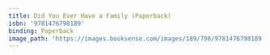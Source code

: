 ```yaml
---
title: Did You Ever Have a Family (Paperback)
isbn: '9781476798189'
binding: Paperback
image_path: 'https://images.booksense.com/images/189/798/9781476798189.jpg'
---
```



